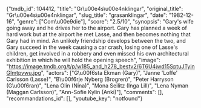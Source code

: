{"tmdb_id": 104412, "title": "Gr\u00e4s\u00e4nklingar", "original_title": "Gr\u00e4s\u00e4nklingar", "slug_title": "grasanklingar", "date": "1982-12-16", "genre": ["Com\u00e9die"], "score": "2.5/10", "synopsis": "Gary's wife going away and he drives her to the airport. Gary has planned a week of hard work but at the airport he met Lasse, and then becomes nothing that Gary had in mind. An unlikely friendship develops between the two, and Gary succeed in the week causing a car crash, losing one of Lasse's children, get involved in a robbery and even missed his own architectural exhibition in which he will hold the opening speech", "image": "https://image.tmdb.org/t/p/w185_and_h278_bestv2/6T6U4jwd15SptuJTyinGImtpvwu.jpg", "actors": ["G\u00f6sta Ekman (Gary)", "Janne 'Loffe' Carlsson (Lasse)", "B\u00f6rje Nyberg (Brogren)", "Peter Harryson (G\u00f6ran)", "Lena Olin (Nina)", "Mona Seilitz (Inga Lill)", "Lena Nyman (Maggan Carlsson)", "Ann-Sofie Kylin (Anki)"], "comments": [], "recommandations_id": [], "youtube_key": "notfound"}